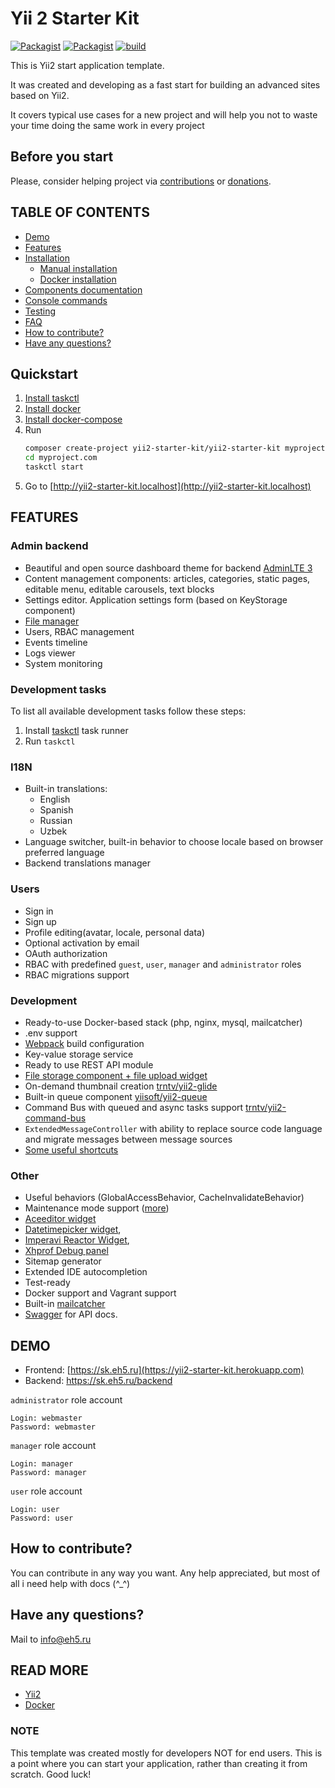 # Yii 2 Starter Kit

<!-- BADGES/ -->

[![Packagist](https://img.shields.io/packagist/v/yii2-starter-kit/yii2-starter-kit.svg)](https://packagist.org/packages/yii2-starter-kit/yii2-starter-kit)
[![Packagist](https://img.shields.io/packagist/dt/yii2-starter-kit/yii2-starter-kit.svg)](https://packagist.org/packages/yii2-starter-kit/yii2-starter-kit)
[![build](https://github.com/yii-starter-kit/yii2-starter-kit/actions/workflows/main.yml/badge.svg?branch=main)](https://github.com/yii-starter-kit/yii2-starter-kit/actions/workflows/main.yml)

<!-- /BADGES -->

This is Yii2 start application template.

It was created and developing as a fast start for building an advanced sites based on Yii2.

It covers typical use cases for a new project and will help you not to waste your time doing the same work in every project

## Before you start

Please, consider helping project via [contributions](https://github.com/yii2-starter-kit/yii2-starter-kit/issues) or [donations](#donations).

## TABLE OF CONTENTS

- [Demo](#demo)
- [Features](#features)
- [Installation](docs/installation.md)
  - [Manual installation](docs/installation.md#manual-installation)
  - [Docker installation](docs/installation.md#docker-installation)
- [Components documentation](docs/components.md)
- [Console commands](docs/console.md)
- [Testing](docs/testing.md)
- [FAQ](docs/faq.md)
- [How to contribute?](#how-to-contribute)
- [Have any questions?](#have-any-questions)

## Quickstart

1. [Install taskctl](https://getcomposer.org)
2. [Install docker](https://docs.docker.com/install/)
3. [Install docker-compose](https://docs.docker.com/compose/install/)
4. Run
   ```bash
   composer create-project yii2-starter-kit/yii2-starter-kit myproject.com --ignore-platform-reqs
   cd myproject.com
   taskctl start
   ```
5. Go to [http://yii2-starter-kit.localhost](http://yii2-starter-kit.localhost)

## FEATURES

### Admin backend

- Beautiful and open source dashboard theme for backend [AdminLTE 3](https://adminlte.io/themes/v3/)
- Content management components: articles, categories, static pages, editable menu, editable carousels, text blocks
- Settings editor. Application settings form (based on KeyStorage component)
- [File manager](https://github.com/MihailDev/yii2-elfinder)
- Users, RBAC management
- Events timeline
- Logs viewer
- System monitoring

### Development tasks

To list all available development tasks follow these steps:

1. Install [taskctl](https://github.com/taskctl/taskctl) task runner
2. Run ``taskctl``

### I18N

- Built-in translations:
  - English
  - Spanish
  - Russian
  - Uzbek
- Language switcher, built-in behavior to choose locale based on browser preferred language
- Backend translations manager

### Users

- Sign in
- Sign up
- Profile editing(avatar, locale, personal data)
- Optional activation by email
- OAuth authorization
- RBAC with predefined `guest`, `user`, `manager` and `administrator` roles
- RBAC migrations support

### Development

- Ready-to-use Docker-based stack (php, nginx, mysql, mailcatcher)
- .env support
- [Webpack](https://webpack.js.org/) build configuration
- Key-value storage service
- Ready to use REST API module
- [File storage component + file upload widget](https://github.com/trntv/yii2-file-kit)
- On-demand thumbnail creation [trntv/yii2-glide](https://github.com/trntv/yii2-glide)
- Built-in queue component [yiisoft/yii2-queue](https://github.com/yiisoft/yii2-queue)
- Command Bus with queued and async tasks support [trntv/yii2-command-bus](https://github.com/trntv/yii2-command-bus)
- `ExtendedMessageController` with ability to replace source code language and migrate messages between message sources
- [Some useful shortcuts](https://github.com/yii2-starter-kit/yii2-starter-kit/blob/master/common/helpers.php)

### Other

- Useful behaviors (GlobalAccessBehavior, CacheInvalidateBehavior)
- Maintenance mode support ([more](#maintenance-mode))
- [Aceeditor widget](https://github.com/trntv/yii2-aceeditor)
- [Datetimepicker widget](https://github.com/trntv/yii2-bootstrap-datetimepicker),
- [Imperavi Reactor Widget](https://github.com/asofter/yii2-imperavi-redactor),
- [Xhprof Debug panel](https://github.com/trntv/yii2-debug-xhprof)
- Sitemap generator
- Extended IDE autocompletion
- Test-ready
- Docker support and Vagrant support
- Built-in [mailcatcher](http://mailcatcher.me/)
- [Swagger](https://swagger.io/) for API docs.

## DEMO

- Frontend: [https://sk.eh5.ru](https://yii2-starter-kit.herokuapp.com)
- Backend: [https://](https://yii2-starter-kit.herokuapp.com/backend)[sk.eh5.ru/backend](https://yii2-starter-kit.herokuapp.com)

`administrator` role account

```
Login: webmaster
Password: webmaster
```

`manager` role account

```
Login: manager
Password: manager
```

`user` role account

```
Login: user
Password: user
```

## How to contribute?

You can contribute in any way you want. Any help appreciated, but most of all i need help with docs (^_^)

## Have any questions?

Mail to [info@eh5.ru](mailto:victor@vgr.cl)

## READ MORE

- [Yii2](https://github.com/yiisoft/yii2/tree/master/docs)
- [Docker](https://docs.docker.com/get-started/)

### NOTE

This template was created mostly for developers NOT for end users.
This is a point where you can start your application, rather than creating it from scratch.
Good luck!
